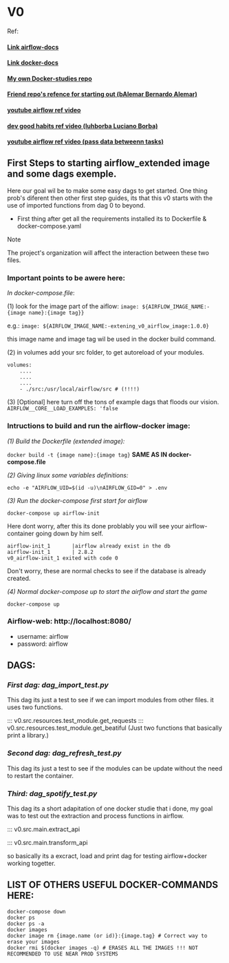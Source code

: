 # V0


Ref:

#### [Link __airflow-docs__  ](https://airflow.apache.org/docs/)
#### [Link __docker-docs__  ](https://docs.docker.com/reference/cli/docker/container/run/)
#### [ My own Docker-studies repo ](https://github.com/Gabriel-Philot/docker_studies)
#### [Friend repo's refence for starting out (bAlemar Bernardo Alemar)](https://github.com/bAlemar/WebScraping-AirFlow/blob/main/V2/README.md)
#### [youtube airflow ref video](https://www.youtube.com/watch?v=w8Z--fpEpyU)
#### [dev good habits ref video (luhborba Luciano Borba)](https://www.youtube.com/watch?v=h_tir_Lfx8M)
#### [youtube airflow ref video (pass data betweenn tasks)](https://www.youtube.com/watch?v=WLXLU63WXTg)


## First Steps to starting airflow_extended image and some dags exemple.

Here our goal wil be to make some easy dags to get started.
One thing prob's diferent then other first step guides, its that this v0 starts with the use of imported functions from dag 0 to beyond.

* First thing after get all the requirements installed its to Dockerfile & docker-compose.yaml

> [!Note]
> The project's organization will affect the interaction between these two files.

### Important points to be awere here:

*In docker-compose.file*:

(1) look for the image part of the aiflow: `image: ${AIRFLOW_IMAGE_NAME:-{image name}:{image tag}}`

e.g.: `image: ${AIRFLOW_IMAGE_NAME:-extening_v0_airflow_image:1.0.0}`

this image name and image tag wil be used in the docker build command.

(2) in volumes add your src folder, to get autoreload of your modules.

```
volumes:
    ....
    ....
    ....
    - ./src:/usr/local/airflow/src # (!!!!)
```

(3) [Optional] here turn off the tons of example dags that floods our vision.
`AIRFLOW__CORE__LOAD_EXAMPLES: 'false`

### Intructions to build and run the airflow-docker image:

*(1) Build the Dockerfile (extended image):*


`docker build -t {image name}:{image tag}`  __SAME AS IN docker-compose.file__

*(2) Giving linux some variables definitions:*


`echo -e "AIRFLOW_UID=$(id -u)\nAIRFLOW_GID=0" > .env `

*(3) Run the docker-compose first start for airflow*


`docker-compose up airflow-init`

Here dont worry, after this its done problably you will see your airflow-container going down by him self.
```
airflow-init_1       |airflow already exist in the db
airflow-init_1       | 2.8.2
v0_airflow-init_1 exited with code 0
```
Don't worry, these are normal checks to see if the database is already created.

*(4) Normal docker-compose up to start the airflow and start the game*



`docker-compose up`


### Airflow-web: http://localhost:8080/

* username: airflow
* password: airflow


## DAGS:

### *First dag: dag_import_test.py*
This dag its just a test to see if we can import modules from other files.
it uses two functions.

::: v0.src.resources.test_module.get_requests
::: v0.src.resources.test_module.get_beatiful
(Just two functions that basically print a library.)

### *Second dag: dag_refresh_test.py*
This dag its just a test to see if the modules can be update without the need to restart the container.

### *Third: dag_spotify_test.py*
This dag its a short adapitation of one docker studie that i done, my goal was to test out the extraction and process functions in airflow.

::: v0.src.main.extract_api

::: v0.src.main.transform_api

so basically its a excract, load and print dag for testing airflow+docker working togetter.


## LIST OF OTHERS USEFUL DOCKER-COMMANDS HERE:
```
docker-compose down
docker ps
docker ps -a
docker images
docker image rm {image.name (or id)}:{image.tag} # Correct way to erase your images
docker rmi $(docker images -q) # ERASES ALL THE IMAGES !!! NOT RECOMMENDED TO USE NEAR PROD SYSTEMS
```



